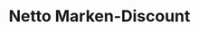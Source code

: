 ---
title: "Netto Marken-Discount"
url: /koeln/netto-marken-discount-mailaender-passage/
shop: Supermarkt
---